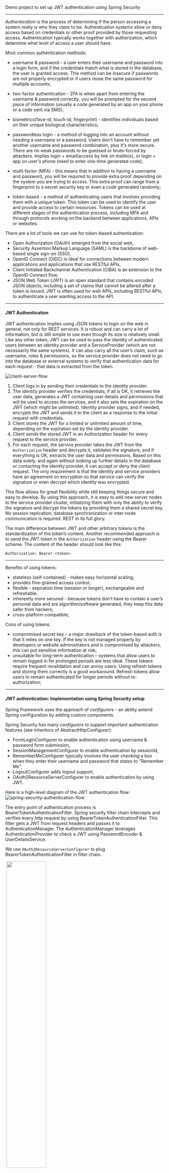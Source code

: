 Demo project to set up JWT authentication using Spring Security

-------
_Authentication_ is the process of determining if the person accessing a system really is who they claim to be. 
Authentication systems allow or deny access based on credentials or other proof provided by those requesting access. 
Authentication typically works together with authorization, which determine what level of access a user should have.

Most common authentication methods: 
- username & password - a user enters their username and password into a login form, and if the credentials match what 
is stored in the database, the user is granted access. This method can be insecure if passwords are not properly 
encrypted or if users reuse the same password for multiple accounts;

- two-factor authentication - 2FA is when apart from entering the username & password correctly, you will be prompted 
for the second piece of information (usually a code generated by an app on your phone or a code sent via SMS);

- biometrics(face-id, touch-id, fingerprint) - identifies individuals based on their unique biological characteristics;

- passwordless login - a method of logging into an account without needing a username or a password. Users don't have to
remember yet another username and password combination, plus it's more secure. There are no weak passwords to be guessed
or brute-forced by attackers. Implies login + email(access by link on mailbox), or login + app on user's phone (need to 
enter one-time generated code);

- multi-factor (MFA) - this means that in addition to having a username and password, you will be required to provide 
extra proof depending on the system you are trying to access. This extra proof can range from a fingerprint to a secret 
security key or even a code generated randomly;

- token-based - a method of authenticating users that involves providing them with a unique token. This token can be 
used to identify the user and provide access to certain resources. Tokens can be used at different stages of the 
authentication process, including MFA and through protocols working on the backend between applications, APIs or websites.

There are a lot of tools we can use for token-based authentication: 
- Open Authorization (OAuth) emerged from the social web,
- Security Assertion Markup Language (SAML) is the backbone of web-based single sign-on (SSO), 
- OpenID Connect (OIDC) is ideal for connections between modern applications and applications that use RESTful APIs, 
- Client Initiated Backchannel Authentication (CIBA) is an extension to the OpenID Connect flow,
- JSON Web Token (JWT) is an open standard that contains encoded JSON objects, including a set of claims that cannot be 
altered after a token is issued. JWT is often used for web APIs, including RESTful APIs, to authenticate a user wanting 
access to the API.

-------
#### JWT Authentication

JWT authentication implies using JSON tokens to login on the web in general, not only for REST services.
It is robust and can carry a lot of information, but is still simple to use even though its size is relatively small. 
Like any other token, JWT can be used to pass the identity of authenticated users between an identity provider and a
ServiceProvider (which are not necessarily the same systems). 
It can also carry all the user’s claim, such as username, roles & permissions, so the service provider does not need to go
into the database or external systems to verify that authentication data for each request - that data is extracted from the token.

![client-server-flow](https://github.com/IhorHorchakov/spring-security-jwt-authentication/blob/master/img/jwt-client-server-flow.png?raw=true)

1) Client logs in by sending their credentials to the identity provider.
2) The identity provider verifies the credentials; if all is OK, it retrieves the user data, generates a JWT containing 
user details and permissions that will be used to access the services, and it also sets the expiration on the JWT 
(which might be unlimited). Identity provider signs, and if needed, encrypts the JWT and sends it to the client as a 
response to the initial request with credentials.
3) Client stores the JWT for a limited or unlimited amount of time, depending on the expiration set by the identity provider.
4) Client sends the stored JWT in an Authorization header for every request to the service provider.
5) For each request, the service provider takes the JWT from the `Authorization` header and decrypts it, 
validates the signature, and if everything is OK, extracts the user data and permissions. Based on this data solely, 
and again without looking up further details in the database or contacting the identity provider, it can accept or deny 
the client request. The only requirement is that the identity and service providers have an agreement on encryption so 
that service can verify the signature or even decrypt which identity was encrypted.

This flow allows for great flexibility while still keeping things secure and easy to develop. By using this approach, 
it is easy to add new server nodes to the service provider cluster, initializing them with only the ability to 
verify the signature and decrypt the tokens by providing them a shared secret key. No session replication, 
database synchronization or inter-node communication is required. REST in its full glory.

The main difference between JWT and other arbitrary tokens is the standardization of the token’s content. Another 
recommended approach is to send the JWT token in the `Authorization` header using the Bearer scheme. The content of the 
header should look like this:

`Authorization: Bearer <token>`

-------
Benefits of using tokens: 
- stateless (self-contained) - makes easy horizontal scaling; 
- provides fine-grained access control;
- flexible - expiration time (session or longer), exchangeable and refreshable;
- inherently more secured - because tokens don’t have to contain a user’s personal data and are algorithm/software generated,
they keep this data safer from hackers;
- cross-platform compatible;

Cons of using tokens: 
- compromised secret key – a major drawback of the token-based auth is that it relies on one key.
If the key is not managed properly by developers or website administrators and is compromised by attackers,
this can put sensitive information at risk;
- unsuitable for long-term authentication – systems that allow users to remain logged in for prolonged periods are less 
ideal. These tokens require frequent revalidation and can annoy users. Using refresh tokens and storing them correctly 
is a good workaround. Refresh tokens allow users to remain authenticated for longer periods without re-authorization;

-------
#### JWT authentication: Implementation using Spring Security setup


Spring Framework uses the approach of _configurers_ - an ability extend Spring configuration by adding custom components.

Spring Security has many _configurers_ to support important authentication features (see inheritors of AbstractHttpConfigurer):
- FormLoginConfigurer to enable authentication using username & password form submission,
- SessionManagementConfigurer to enable authentication by sessionId,
- RememberMeConfigurer typically involves the user checking a box when they enter their username and password that states to "Remember Me",
- LogoutConfigurer adds logout support,
- OAuth2ResourceServerConfigurer to enable authentication by using JWT.

Here is a high-level diagram of the JWT authentication flow:
![spring-security-authentication-flow](https://github.com/IhorHorchakov/spring-security-jwt-authentication/blob/master/img/spring-security-authentication-flow.png?raw=true)

The entry point of authentication process is BearerTokenAuthenticationFilter. Spring security filter chain intercepts and verifies every http request by using BearerTokenAuthenticationFilter.
This filter gets a JWT from request headers and passes it to AuthenticationManager. The AuthenticationManager leverages 
AuthenticationProvider to check a JWT using PasswordEncoder & UserDetailsService.

We use `OAuth2ResourceServerConfigurer` to plug BearerTokenAuthenticationFilter in filter chain.

![]() <img src="https://github.com/IhorHorchakov/spring-security-jwt-authentication/blob/master/img/filter-chain.png" width=50%>


#### Login flow

When the login request is coming to application the BearerTokenAuthenticationFilter receives a request and verifies JWT token. 
If JWT is not valid or missing in request headers, the filter creates anonymous authentication token and passes http request 
to next filters. Spring Framework matches existing endpoints to a request in order to find suitable one. 
Then Spring is looking on SecurityConfig to check which endpoints are accessible without authentication (permitAll method) - 
it is usually one endpoint that is created especially for authentication/login purpose. If everything is right 
a target login method receives a request for authentication.

#### Resource access flow

When some resource is requested the BearerTokenAuthenticationFilter receives a request and verifies JWT token.
If the JWT is wrong or missing, Spring checks the accessibility of requested method by SpringConfig (permitAll()/authenticated() methods)
and rejects access if no matched methods.

If JWT is present, the filter passes it to AuthenticationManager for verification. AuthenticationManager
decodes the JWT and checks whether it is valid returning result back to the filter. If token is not valid the filter 
returns 403 access denied response, otherwise a target resource gets accessed.

#### AuthenticationManager

![spring-security-authentication-manager](https://github.com/IhorHorchakov/spring-security-jwt-authentication/blob/master/img/spring-security-authentication-manager.png?raw=true)


-------
Useful links:

https://www.freecodecamp.org/news/user-authentication-methods-explained/

https://www.pingidentity.com/en/resources/blog/post/ultimate-guide-token-based-authentication.html

https://frontegg.com/blog/authentication

https://www.freecodecamp.org/news/user-authentication-methods-explained/



